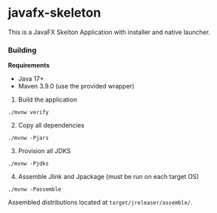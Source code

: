 # javafx-skeleton

This is a JavaFX Skelton Application with installer and native launcher.

### Building

**Requirements**
 - Java 17+
 - Maven 3.9.0 (use the provided wrapper)

1. Build the application
```
./mvnw verify
```
2. Copy all dependencies
```
./mvnw -Pjars
```
3. Provision all JDKS
```
./mvnw -Pjdks
```
4. Assemble Jlink and Jpackage (must be run on each target OS)
```
./mvnw -Passemble
```

Assembled distributions located at `target/jreleaser/assemble/`.
